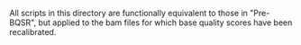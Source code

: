 All scripts in this directory are functionally equivalent to those in "Pre-BQSR", but applied to the bam files for which base quality scores have been recalibrated. 
